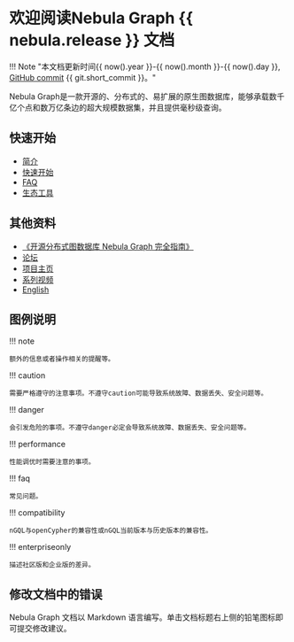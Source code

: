# 欢迎阅读Nebula Graph {{ nebula.release }} 文档

!!! Note "本文档更新时间{{ now().year }}-{{ now().month }}-{{ now().day }}, [GitHub commit](https://github.com/vesoft-inc/nebula-docs-cn) {{ git.short_commit }}。"

Nebula Graph是一款开源的、分布式的、易扩展的原生图数据库，能够承载数千亿个点和数万亿条边的超大规模数据集，并且提供毫秒级查询。

## 快速开始

* [简介](1.introduction/1.what-is-nebula-graph.md)
* [快速开始](2.quick-start/1.quick-start-workflow.md)
* [FAQ](20.appendix/0.FAQ.md)
* [生态工具](20.appendix/6.eco-tool-version.md)

## 其他资料

- [《开源分布式图数据库 Nebula
Graph 完全指南》](https://docs.nebula-graph.com.cn/site/pdf/NebulaGraph-book.pdf)
- [论坛](https://discuss.nebula-graph.com.cn/)
- [项目主页](https://nebula-graph.com.cn/)
- [系列视频](https://space.bilibili.com/472621355)
- [English](https://docs.nebula-graph.io/)

## 图例说明

!!! note

    额外的信息或者操作相关的提醒等。

!!! caution

    需要严格遵守的注意事项。不遵守caution可能导致系统故障、数据丢失、安全问题等。

!!! danger

    会引发危险的事项。不遵守danger必定会导致系统故障、数据丢失、安全问题等。

!!! performance

    性能调优时需要注意的事项。

!!! faq

    常见问题。

!!! compatibility

    nGQL与openCypher的兼容性或nGQL当前版本与历史版本的兼容性。

!!! enterpriseonly

    描述社区版和企业版的差异。
    
## 修改文档中的错误
 
Nebula Graph 文档以 Markdown 语言编写。单击文档标题右上侧的铅笔图标即可提交修改建议。
